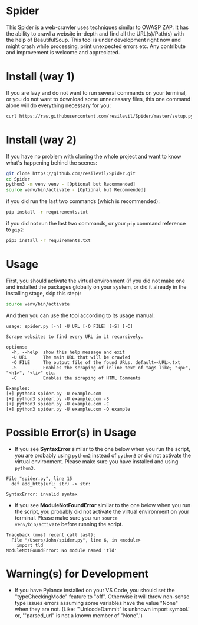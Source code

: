 # Spider

This Spider is a web-crawler uses techniques similar to OWASP ZAP. It has the ability to crawl a website in-depth and find all the URL(s)/Path(s) with the help of BeautifulSoup. This tool is under development right now and might crash while processing, print unexpected errors etc. Any contribute and improvement is welcome and appreciated.


Install (way 1)
===============
If you are lazy and do not want to run several commands on your terminal, or you do not want to download some unnecessary files, this one command alone will do everything necessary for you:
```sh
curl https://raw.githubusercontent.com/resilevil/Spider/master/setup.py | python3
```

Install (way 2)
===============
If you have no problem with cloning the whole project and want to know what's happening behind the scenes:
```sh
git clone https://github.com/resilevil/Spider.git
cd Spider
python3 -m venv venv - [Optional but Recommended]
source venv/bin/activate - [Optional but Recommended]
```

if you did run the last two commands (which is recommended):
```sh
pip install -r requirements.txt
```

if you did not run the last two commands, or your <code>pip</code> command reference to <code>pip2</code>:
```sh
pip3 install -r requirements.txt
```

Usage
=====
First, you should activate the virtual environment (if you did not make one and installed the packages globally on your system, or did it already in the installing stage, skip this step):
```sh
source venv/bin/activate
```

And then you can use the tool according to its usage manual:
```
usage: spider.py [-h] -U URL [-O FILE] [-S] [-C]

Scrape websites to find every URL in it recursively.

options:
  -h, --help  show this help message and exit
  -U URL      The main URL that will be crawled
  -O FILE     The output file of the found URLs. default=<URL>.txt
  -S          Enables the scraping of inline text of tags like; "<p>", "<h1>", "<li>" etc.
  -C          Enables the scraping of HTML Comments

Examples:
[+] python3 spider.py -U example.com
[+] python3 spider.py -U example.com -S
[+] python3 spider.py -U example.com -C
[+] python3 spider.py -U example.com -O example
```

Possible Error(s) in Usage
==========================
* If you see <b>SyntaxError</b> similar to the one below when you run the script, you are probably using <code>python2</code> instead of <code>python3</code> or did not activate the virtual environment. Please make sure you have installed and using <code>python3</code>.
```
File "spider.py", line 15
  def add_http(url: str) -> str:
                  ^
SyntaxError: invalid syntax
```

* If you see <b>ModuleNotFoundError</b> similar to the one below when you run the script, you probably did not activate the virtual environment on your terminal. Please make sure you run <code>source venv/bin/activate</code> before running the script.
```
Traceback (most recent call last):
  File "/Users/John/spider.py", line 6, in <module>
    import tld
ModuleNotFoundError: No module named 'tld'
```

Warning(s) for Development
==========================
* If you have Pylance installed on your VS Code, you should set the "typeCheckingMode" feature to "off". Otherwise it will throw non-sense type issues errors assuming some variables have the value "None" when they are not. (Like: '"UnicodeDammit" is unknown import symbol.' or, '"parsed_url" is not a known member of "None".')
